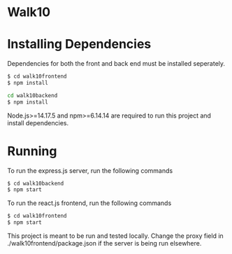 # Walk10

# Installing Dependencies

Dependencies for both the front and back end must be installed seperately. 

```bash
$ cd walk10frontend
$ npm install
``` 
```bash
cd walk10backend
$ npm install
```
Node.js>=14.17.5 and npm>=6.14.14 are required to run this project and install dependencies.

# Running

To run the express.js server, run the following commands
```bash
$ cd walk10backend
$ npm start
``` 
To run the react.js frontend, run the following commands
```bash
$ cd walk10frontend
$ npm start
``` 

This project is meant to be run and tested locally. Change the proxy field in ./walk10frontend/package.json if the server is being run elsewhere.